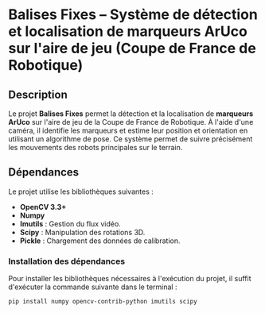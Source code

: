 #  Balises Fixes – Système de détection et localisation de marqueurs ArUco sur l'aire de jeu (Coupe de France de Robotique)

## Description

Le projet **Balises Fixes** permet la détection et la localisation de **marqueurs ArUco** sur l'aire de jeu de la Coupe de France de Robotique. À l'aide d'une caméra, il identifie les marqueurs et estime leur position et orientation en utilisant un algorithme de pose. Ce système permet de suivre précisément les mouvements des robots principales sur le terrain.

## Dépendances

Le projet utilise les bibliothèques suivantes :

- **OpenCV 3.3+** 
- **Numpy**
- **Imutils** : Gestion du flux vidéo.
- **Scipy** : Manipulation des rotations 3D.
- **Pickle** : Chargement des données de calibration.

### Installation des dépendances

Pour installer les bibliothèques nécessaires à l'exécution du projet, il suffit d'exécuter la commande suivante dans le terminal :

```bash
pip install numpy opencv-contrib-python imutils scipy
